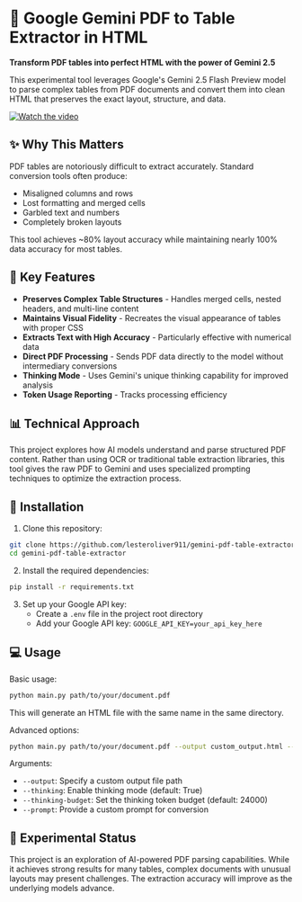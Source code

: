 # 🔎 Google Gemini PDF to Table Extractor in HTML

**Transform PDF tables into perfect HTML with the power of Gemini 2.5**

This experimental tool leverages Google's Gemini 2.5 Flash Preview model to parse complex tables from PDF documents and convert them into clean HTML that preserves the exact layout, structure, and data.

[![Watch the video](https://raw.githubusercontent.com/username/repository/branch/path/to/thumbnail.jpg)](https://raw.githubusercontent.com/username/repository/branch/path/to/video.mp4)

## ✨ Why This Matters

PDF tables are notoriously difficult to extract accurately. Standard conversion tools often produce:
- Misaligned columns and rows
- Lost formatting and merged cells
- Garbled text and numbers
- Completely broken layouts

This tool achieves ~80% layout accuracy while maintaining nearly 100% data accuracy for most tables.

## 🚀 Key Features

- **Preserves Complex Table Structures** - Handles merged cells, nested headers, and multi-line content
- **Maintains Visual Fidelity** - Recreates the visual appearance of tables with proper CSS
- **Extracts Text with High Accuracy** - Particularly effective with numerical data
- **Direct PDF Processing** - Sends PDF data directly to the model without intermediary conversions
- **Thinking Mode** - Uses Gemini's unique thinking capability for improved analysis
- **Token Usage Reporting** - Tracks processing efficiency

## 📊 Technical Approach

This project explores how AI models understand and parse structured PDF content. Rather than using OCR or traditional table extraction libraries, this tool gives the raw PDF to Gemini and uses specialized prompting techniques to optimize the extraction process.

## 📝 Installation

1. Clone this repository:
```bash
git clone https://github.com/lesteroliver911/gemini-pdf-table-extractor
cd gemini-pdf-table-extractor
```

2. Install the required dependencies:
```bash
pip install -r requirements.txt
```

3. Set up your Google API key:
   - Create a `.env` file in the project root directory
   - Add your Google API key: `GOOGLE_API_KEY=your_api_key_here`

## 💻 Usage

Basic usage:
```bash
python main.py path/to/your/document.pdf
```

This will generate an HTML file with the same name in the same directory.

Advanced options:
```bash
python main.py path/to/your/document.pdf --output custom_output.html --thinking-budget 24000
```

Arguments:
- `--output`: Specify a custom output file path
- `--thinking`: Enable thinking mode (default: True)
- `--thinking-budget`: Set the thinking token budget (default: 24000)
- `--prompt`: Provide a custom prompt for conversion

## 🧪 Experimental Status

This project is an exploration of AI-powered PDF parsing capabilities. While it achieves strong results for many tables, complex documents with unusual layouts may present challenges. The extraction accuracy will improve as the underlying models advance. 
